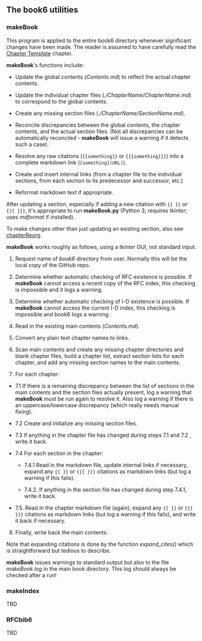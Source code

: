 ## The book6 utilities

### makeBook

This program is applied to the entire book6 directory
whenever significant changes have been made. The reader 
is assumed to have carefully read the 
[Chapter Template](https://github.com/becarpenter/book6/blob/main/99.%20Chapter%20Template/99.%20Chapter%20Template.md)
chapter.

__makeBook__'s functions include:

 - Update the global contents (_Contents.md_) to reflect the actual chapter contents.

 - Update the individual chapter files (_./ChapterName/ChapterName.md_) to correspond to the global contents.

 - Create any missing section files (_./ChapterName/SectionName.md_).

 - Reconcile discrepancies between the global contents, the chapter
contents, and the actual section files. (Not all discrepancies can
be automatically reconciled - __makeBook__ will issue a warning if it
detects such a case).

 - Resolve any raw citations (`{{something}}` or `{{{something}}}`)
into a complete markdown link (`[something](URL)`).

 - Create and insert internal links (from a chapter file to the
individual sections, from each section to its predecessor and
successor, etc.)

 - Reformat markdown text if appropriate.

After updating a section, especially if adding a new citation
with `{{ }}` or `{{{ }}}`, it's appropriate to run __makeBook.py__ 
(Python 3; requires _tkinter_; uses _mdformat_ if installed).

To make changes other than just updating an existing section, 
also see [chapterReorg](./chapterReorg.md).

__makeBook__ works roughly as follows, using a _tkinter_ GUI, not
standard input.

1. Request name of _book6_ directory from user. Normally this
will be the local copy of the GitHub repo.

2. Determine whether automatic checking of RFC existence is
possible. If __makeBook__ cannot access a recent copy of the RFC
index, this checking is impossible and it logs a warning.

3. Determine whether automatic checking of I-D existence is
possible. If __makeBook__ cannot access the current I-D index,
this checking is impossible and book6 logs a warning.

4. Read in the existing main contents (_Contents.md_).

5. Convert any plain text chapter names to links.

6. Scan main contents and create any missing chapter directories
and blank chapter files, build a chapter list, extract
section lists for each chapter, and add any missing section
names to the main contents.

7. For each chapter:

  * 7.1 If there is a remaining discrepancy between
the list of sections in the main contents and the section
files actually present, log a warning that __makeBook__ must
be run again to resolve it. Also log a warning if there is
an uppercase/lowercase discrepancy (which really needs
manual fixing).

  * 7.2 Create and initialize any missing section files.

  * 7.3 If anything in the chapter file has changed during
steps 7.1 and 7.2 , write it back.

  * 7.4 For each section in the chapter:  

    * 7.4.1 Read in the markdown file, update internal links
if necessary, expand any `{{ }}` or `{{{ }}}` citations
as markdown links (but log a warning if this fails).

    * 7.4.2. If anything in the section file has changed during
step 7.4.1, write it back.

  * 7.5. Read in the chapter markdown file (again),
expand any `{{ }}` or `{{{ }}}` citations as markdown links
(but log a warning if this fails), and write it back
if necessary.

8. Finally, write back the main contents.

Note that expanding citations is done by the function
_expand_cites()_ which is straightforward but tedious
to describe.

__makeBook__ issues warnings to standard output but also
to the file _makeBook.log_ in the main book directory.
This log should always be checked after a run!


### makeIndex

TBD

### RFCbib6

TBD
